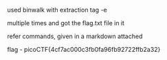 used binwalk with extraction tag -e 

multiple times and got the flag.txt file in it

refer commands, given in a markdown attached

flag 	- 	picoCTF{4cf7ac000c3fb0fa96fb92722ffb2a32}
